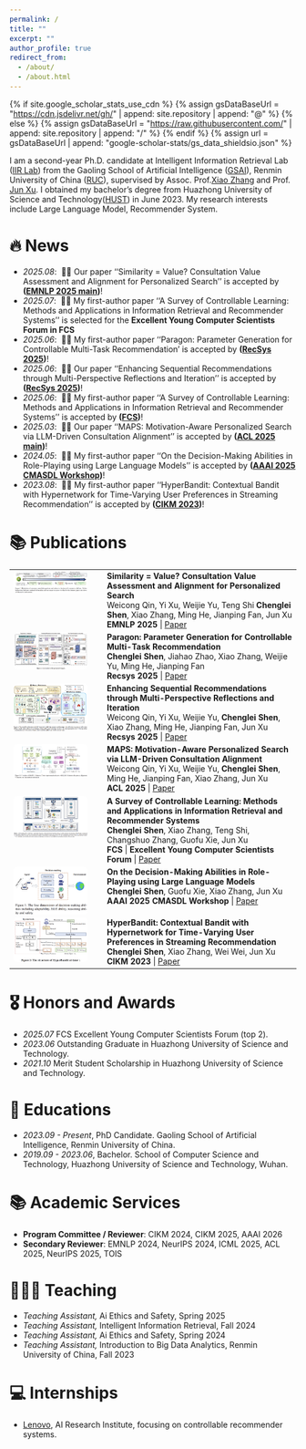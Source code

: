 ```yaml
---
permalink: /
title: ""
excerpt: ""
author_profile: true
redirect_from: 
  - /about/
  - /about.html
---
```


{% if site.google_scholar_stats_use_cdn %}
{% assign gsDataBaseUrl = "https://cdn.jsdelivr.net/gh/" | append: site.repository | append: "@" %}
{% else %}
{% assign gsDataBaseUrl = "https://raw.githubusercontent.com/" | append: site.repository | append: "/" %}
{% endif %}
{% assign url = gsDataBaseUrl | append: "google-scholar-stats/gs_data_shieldsio.json" %}

<span class='anchor' id='about-me'></span>

I am a second-year Ph.D. candidate at Intelligent Information Retrieval Lab ([IIR Lab](https://ruc-iir-lab.github.io/)) from the Gaoling School of Artificial Intelligence ([GSAI](http://ai.ruc.edu.cn/)), Renmin University of China ([RUC](https://www.ruc.edu.cn)), supervised by Assoc. Prof.[Xiao Zhang](https://scholar.google.com/citations?user=5FZ6wbAAAAAJ&hl=zh-CN) and Prof. [Jun Xu](https://scholar.google.com/citations?user=su14mcEAAAAJ). I obtained my bachelor’s degree from Huazhong University of Science and Technology([HUST](https://www.hust.edu.cn/)) in June 2023. My research interests include Large Language Model, Recommender System.


# 🔥 News
- *2025.08*: &nbsp;🎉🎉 Our paper ‘‘Similarity = Value? Consultation Value Assessment and Alignment for Personalized Search’’ is accepted by **([EMNLP 2025 main](https://2025.emnlp.org/))**! 
- *2025.07*: &nbsp;🎉🎉 My first-author paper ‘‘A Survey of Controllable Learning: Methods and Applications in Information Retrieval and Recommender Systems’’ is selected for the **Excellent Young Computer Scientists Forum in FCS**
- *2025.06*: &nbsp;🎉🎉 My first-author paper ‘‘Paragon: Parameter Generation for Controllable Multi-Task
Recommendation’ is accepted by **([RecSys 2025](https://recsys.acm.org/recsys25/))**! 
- *2025.06*: &nbsp;🎉🎉 Our paper ‘‘Enhancing Sequential Recommendations through Multi-Perspective Reflections and Iteration’’ is accepted by **([RecSys 2025](https://recsys.acm.org/recsys25/))**! 
- *2025.06*: &nbsp;🎉🎉 My first-author paper ‘‘A Survey of Controllable Learning: Methods and Applications in Information Retrieval and Recommender Systems’’ is accepted by **([FCS](https://journal.hep.com.cn/fcs/EN/10.1007/s11704-025-41366-5))**!
- *2025.03*: &nbsp;🎉🎉 Our paper ‘‘MAPS: Motivation-Aware Personalized Search via LLM-Driven Consultation Alignment’’ is accepted by **([ACL 2025 main](https://2025.aclweb.org/))**!
- *2024.05*: &nbsp;🎉🎉 My first-author paper ‘‘On the Decision-Making Abilities in Role-Playing using Large Language Models’’ is accepted by **([AAAI 2025 CMASDL Workshop](https://www.is3rlab.org/aaai25-cmasdl-workshop.github.io/))**!
- *2023.08*: &nbsp;🎉🎉  My first-author paper ‘‘HyperBandit: Contextual Bandit with Hypernetwork for Time-Varying User Preferences in Streaming Recommendation’’ is accepted by **([CIKM 2023](https://uobevents.eventsair.com/cikm2023/))**!

# 📚 Publications
<table style="width:100%; border-collapse:collapse; border-spacing:0 18px; border:none; background:none;">
   <tr style="border:none; background:none;">
    <td style="width:150px; vertical-align:top; border:none!important; background:none!important;">
      <img
        src="../images/vaps.png" alt="vaps"
        style="width:130px; display:block; border-radius:6px; transition:transform 180ms ease, box-shadow 180ms ease, filter 180ms ease; transform-origin:left center;"
        onmouseover="this.style.transform='scale(1.06)'; this.style.boxShadow='0 8px 22px rgba(0,0,0,.18)'; this.style.filter='saturate(1.05)'; this.style.zIndex='1';"
        onmouseout="this.style.transform=''; this.style.boxShadow=''; this.style.filter=''; this.style.zIndex='';"
      />
    </td>
    <td style="vertical-align:top; border:none!important; background:none!important;">
      <b>Similarity = Value? Consultation Value Assessment and Alignment for Personalized Search</b><br/>
      Weicong Qin, Yi Xu, Weijie Yu, Teng Shi <b>Chenglei Shen</b>, Xiao Zhang, Ming He, Jianping Fan, Jun Xu<br/>
      <b>EMNLP 2025</b> | <a href="https://arxiv.org/pdf/2506.14437">Paper</a>
    </td>
  </tr>

  <tr style="border:none; background:none;">
    <td style="width:150px; vertical-align:top; border:none!important; background:none!important;">
      <img
        src="../images/paragon.png" alt="paragon"
        style="width:130px; display:block; border-radius:6px; transition:transform 180ms ease, box-shadow 180ms ease, filter 180ms ease; transform-origin:left center;"
        onmouseover="this.style.transform='scale(1.06)'; this.style.boxShadow='0 8px 22px rgba(0,0,0,.18)'; this.style.filter='saturate(1.05)'; this.style.zIndex='1';"
        onmouseout="this.style.transform=''; this.style.boxShadow=''; this.style.filter=''; this.style.zIndex='';"
      />
    </td>
    <td style="vertical-align:top; border:none!important; background:none!important;">
      <b>Paragon: Parameter Generation for Controllable Multi-Task Recommendation</b><br/>
      <b>Chenglei Shen</b>, Jiahao Zhao, Xiao Zhang, Weijie Yu, Ming He, Jianping Fan<br/>
      <b>Recsys 2025</b> | <a href="https://arxiv.org/pdf/2410.10639">Paper</a>
    </td>
  </tr>

  <tr style="border:none; background:none;">
    <td style="width:150px; vertical-align:top; border:none!important; background:none!important;">
      <img
        src="../images/more.png" alt="more"
        style="width:130px; display:block; border-radius:6px; transition:transform 180ms ease, box-shadow 180ms ease, filter 180ms ease; transform-origin:left center;"
        onmouseover="this.style.transform='scale(1.06)'; this.style.boxShadow='0 8px 22px rgba(0,0,0,.18)'; this.style.filter='saturate(1.05)'; this.style.zIndex='1';"
        onmouseout="this.style.transform=''; this.style.boxShadow=''; this.style.filter=''; this.style.zIndex='';"
      />
    </td>
    <td style="vertical-align:top; border:none!important; background:none!important;">
      <b>Enhancing Sequential Recommendations through Multi-Perspective Reflections and Iteration</b><br/>
      Weicong Qin, Yi Xu, Weijie Yu, <b>Chenglei Shen</b>, Xiao Zhang, Ming He, Jianping Fan, Jun Xu<br/>
      <b>Recsys 2025</b> | <a href="https://arxiv.org/pdf/2409.06377?">Paper</a>
    </td>
  </tr>

  <tr style="border:none; background:none;">
    <td style="width:150px; vertical-align:top; border:none!important; background:none!important;">
      <img
        src="../images/maps.png" alt="maps"
        style="width:130px; display:block; border-radius:6px; transition:transform 180ms ease, box-shadow 180ms ease, filter 180ms ease; transform-origin:left center;"
        onmouseover="this.style.transform='scale(1.06)'; this.style.boxShadow='0 8px 22px rgba(0,0,0,.18)'; this.style.filter='saturate(1.05)'; this.style.zIndex='1';"
        onmouseout="this.style.transform=''; this.style.boxShadow=''; this.style.filter=''; this.style.zIndex='';"
      />
    </td>
    <td style="vertical-align:top; border:none!important; background:none!important;">
      <b>MAPS: Motivation-Aware Personalized Search via LLM-Driven Consultation Alignment</b><br/>
      Weicong Qin, Yi Xu, Weijie Yu, <b>Chenglei Shen</b>, Ming He, Jianping Fan, Xiao Zhang, Jun Xu<br/>
      <b>ACL 2025</b> | <a href="https://arxiv.org/pdf/2503.01711?">Paper</a>
    </td>
  </tr>

  <tr style="border:none; background:none;">
    <td style="width:150px; vertical-align:top; border:none!important; background:none!important;">
      <img
        src="../images/survey.png" alt="survey"
        style="width:130px; display:block; border-radius:6px; transition:transform 180ms ease, box-shadow 180ms ease, filter 180ms ease; transform-origin:left center;"
        onmouseover="this.style.transform='scale(1.06)'; this.style.boxShadow='0 8px 22px rgba(0,0,0,.18)'; this.style.filter='saturate(1.05)'; this.style.zIndex='1';"
        onmouseout="this.style.transform=''; this.style.boxShadow=''; this.style.filter=''; this.style.zIndex='';"
      />
    </td>
    <td style="vertical-align:top; border:none!important; background:none!important;">
      <b>A Survey of Controllable Learning: Methods and Applications in Information Retrieval and Recommender Systems</b><br/>
      <b>Chenglei Shen</b>, Xiao Zhang, Teng Shi, Changshuo Zhang, Guofu Xie, Jun Xu<br/>
      <b>FCS</b> | <b>Excellent Young Computer Scientists Forum</b> | <a href="https://arxiv.org/pdf/2407.06083">Paper</a>
    </td>
  </tr>

  <tr style="border:none; background:none;">
    <td style="width:150px; vertical-align:top; border:none!important; background:none!important;">
      <img
        src="../images/decision.png" alt="role"
        style="width:130px; display:block; border-radius:6px; transition:transform 180ms ease, box-shadow 180ms ease, filter 180ms ease; transform-origin:left center;"
        onmouseover="this.style.transform='scale(1.06)'; this.style.boxShadow='0 8px 22px rgba(0,0,0,.18)'; this.style.filter='saturate(1.05)'; this.style.zIndex='1';"
        onmouseout="this.style.transform=''; this.style.boxShadow=''; this.style.filter=''; this.style.zIndex='';"
      />
    </td>
    <td style="vertical-align:top; border:none!important; background:none!important;">
      <b>On the Decision-Making Abilities in Role-Playing using Large Language Models</b><br/>
      <b>Chenglei Shen</b>, Guofu Xie, Xiao Zhang, Jun Xu<br/>
      <b>AAAI 2025 CMASDL Workshop</b> | <a href="https://arxiv.org/pdf/2402.18807">Paper</a>
    </td>
  </tr>

  <tr style="border:none; background:none;">
    <td style="width:150px; vertical-align:top; border:none!important; background:none!important;">
      <img
        src="../images/hyperbandit.png" alt="hyperbandit"
        style="width:130px; display:block; border-radius:6px; transition:transform 180ms ease, box-shadow 180ms ease, filter 180ms ease; transform-origin:left center;"
        onmouseover="this.style.transform='scale(1.06)'; this.style.boxShadow='0 8px 22px rgba(0,0,0,.18)'; this.style.filter='saturate(1.05)'; this.style.zIndex='1';"
        onmouseout="this.style.transform=''; this.style.boxShadow=''; this.style.filter=''; this.style.zIndex='';"
      />
    </td>
    <td style="vertical-align:top; border:none!important; background:none!important;">
      <b>HyperBandit: Contextual Bandit with Hypernetwork for Time-Varying User Preferences in Streaming Recommendation</b><br/>
      <b>Chenglei Shen</b>, Xiao Zhang, Wei Wei, Jun Xu<br/>
      <b>CIKM 2023</b> | <a href="https://arxiv.org/pdf/2308.08497">Paper</a>
    </td>
  </tr>
</table>

# 🎖 Honors and Awards
- *2025.07* FCS Excellent Young Computer Scientists Forum (top 2).
- *2023.06* Outstanding Graduate in Huazhong University of Science and Technology.
- *2021.10* Merit Student Scholarship in Huazhong University of Science and Technology.
  
# 📖 Educations
- *2023.09 - Present*, PhD Candidate. Gaoling School of Artificial Intelligence, Renmin University of China.
- *2019.09 - 2023.06*, Bachelor. School of Computer Science and Technology, Huazhong University of Science and Technology, Wuhan.

# 📚 Academic Services
- **Program Committee / Reviewer**: CIKM 2024, CIKM 2025, AAAI 2026
- **Secondary Reviewer**: EMNLP 2024, NeurIPS 2024, ICML 2025, ACL 2025, NeurIPS 2025, TOIS

# 👩🏻‍🏫 Teaching
- *Teaching Assistant,* Ai Ethics and Safety, Spring 2025
- *Teaching Assistant,* Intelligent Information Retrieval, Fall 2024
- *Teaching Assistant,* Ai Ethics and Safety, Spring 2024
- *Teaching Assistant,* Introduction to Big Data Analytics, Renmin University of China, Fall 2023
  
# 💻 Internships
- [Lenovo](https://research.lenovo.com/), AI Research Institute, focusing on controllable recommender systems.
